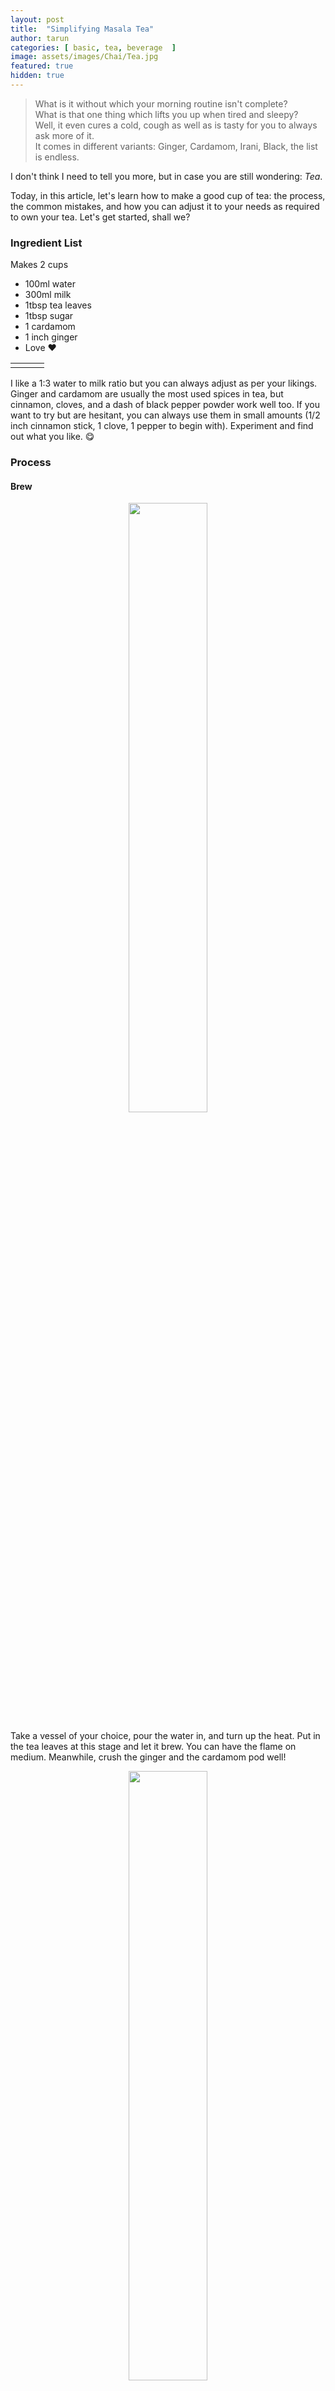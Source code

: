 ```yaml
---
layout: post
title:  "Simplifying Masala Tea"
author: tarun
categories: [ basic, tea, beverage  ]
image: assets/images/Chai/Tea.jpg
featured: true
hidden: true
---
```


>What is it without which your morning routine isn't complete?  
>What is that one thing which lifts you up when tired and sleepy?  
>Well, it even cures a cold, cough as well as is tasty for you to always ask more of it.  
>It comes in different variants: Ginger, Cardamom, Irani, Black, the list is endless.

I don't think I need to tell you more, but in case you are still wondering:  *Tea*.

Today, in this article, let's learn how to make a good cup of tea: the process, the common mistakes, and how you can adjust it to your needs as required to own your tea. Let's get started, shall we?

### Ingredient List 
  Makes 2 cups
- 100ml water 
- 300ml milk 
- 1tbsp tea leaves
- 1tbsp sugar
- 1 cardamom
- 1 inch ginger
- Love ♥️

<table width="100%" border="0">
  <tr>    
  <td><img src="{{ site.baseurl }}/assets/images/Chai/water.jpg" alt="" align="left" /></td>
  <td><img src="{{ site.baseurl }}/assets/images/Chai/milk.jpg" alt="" align="right" /></td>
  <td><img src="{{ site.baseurl }}/assets/images/Chai/masala.jpg" alt="" align="center" style="width:300px height:300px;" /></td>
  </tr>  
</table>
<!--- (<img src="{{ site.baseurl }}/assets/images/Chai/masala.jpg" alt="" align="center" style="width: 90%; height: 90%;" />-->

I like a 1:3 water to milk ratio but you can always adjust as per your likings. Ginger and cardamom are usually the most used spices in tea, but cinnamon, cloves, and a dash of black pepper powder work well too. If you want to try but are hesitant, you can always use them in small amounts (1/2 inch cinnamon stick, 1 clove, 1 pepper to begin with). Experiment and find out what you like. 😋

### Process

#### Brew

<p align="center">
  <img class="shadow-lg rounded"   src="{{ site.baseurl }}/assets/images/Chai/tealeaves.webp" style="width: 50%; height: 50%;">
</p>
 Take a vessel of your choice, pour the water in, and turn up the heat. Put in the tea leaves at this stage and let it brew. You can have the flame on medium. Meanwhile, crush the ginger and the cardamom pod well!
<p align="center">
  <img class="shadow-lg rounded"  src="{{ site.baseurl }}/assets/images/Chai/crush.jpg" style="width: 50%; height: 50%;">
</p>
Now add this crushed masala to the water.

This is the most important step of tea making, letting the tea brew patiently in the water. *Once you add milk, the tea leaves won't have a lot of effect, so please don't rush into it. Most of the people I know who struggle at making tea are the ones who are impatient here, don't be, the wait will be all worth it.* It is okay if your water reduces to even half of what you started with. :P
<p align="center">
  <img  class="shadow-lg rounded" src="{{ site.baseurl }}/assets/images/Chai/brew.jpg" style="width: 50%; height: 50%;">
</p>

After around 5-7 minutes, once the brew is dark and ready, pour in the milk and stir occasionally. You may be tempted to increase the heat, but again, take a deep breath and calm your temptations. Let it come to a boil on its own, and then you can either decrease the flame to the lowest or stir or blow at it, to prevent the tea from spilling. Add 1 tbsp of sugar now. Let the tea get 2-3 boils. Don't worry, the successive boils are pretty quick. In total, it's around 5-7 minutes more of boiling after you add milk. You can use the attached pics as a reference for an indicator. 

<p align="center">
  <img class="shadow-lg rounded"  src="{{ site.baseurl }}/assets/images/Chai/boil.webp" style="width: 50%; height: 50%;">
</p>

Done, strain, pour yourself and your loved ones some tea, sip on it and enjoy the warm conversations with a satisfying tea. 

#### Bonus
- You can pair the masalas according to the weather. Ginger, clove, black pepper are usually good in cold/rainy weather and something like cardamom, cinnamon, fennel are nice in summer. Please start with only a pinch of them if you are not sure of the flavour. 
- I recommend a water ratio from 20% to 50% according to what you like. 
- Try to use milk that is not pre-boiled. In my experiments, fresh milk has given a much better flavour.
- Always add sugar towards the end because it releases water which slows brewing, but make sure to give at least 1 boil after adding it.
- You can make jaggery tea by substituting it for sugar, but remember to boil more since jaggery takes longer to dissolve.
- Use a vessel at least twice the volume of tea you are making, to avoid regretting spillover later. 

Now, what are you waiting for? Get up and make yourself some nice tea. Let me know if you enjoyed it and have any more questions!

*Until next time...*

